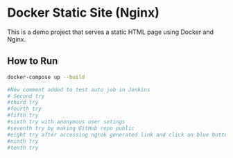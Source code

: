 # Docker Static Site (Nginx)

This is a demo project that serves a static HTML page using Docker and Nginx.

## How to Run

```bash
docker-compose up --build

#New comment added to test auto job in Jenkins
# Second try
#third try
#fourth try
#fifth try
#sixth try with anonymous user setings
#seventh try by making GitHub repo public
#eight try after accessing ngrok generated link and click on blue button
#ninth try
#tenth try
